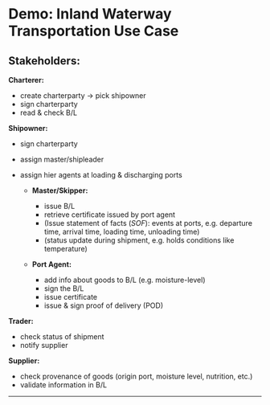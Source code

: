 # Demo: Inland Waterway Transportation Use Case

## Stakeholders:

**Charterer:**

-   create charterparty -> pick shipowner
-   sign charterparty
-   read & check B/L

**Shipowner:**

-   sign charterparty
-   assign master/shipleader
-   assign hier agents at loading & discharging ports

    -   **Master/Skipper:**

        -   issue B/L
        -   retrieve certificate issued by port agent
        -   (Issue statement of facts (_SOF_): events at ports, e.g. departure time, arrival time, loading time, unloading time)
        -   (status update during shipment, e.g. holds conditions like temperature)

    -   **Port Agent:**
        -   add info about goods to B/L (e.g. moisture-level)
        -   sign the B/L
        -   issue certificate
        -   issue & sign proof of delivery (POD)

**Trader:**

-   check status of shipment
-   notify supplier

**Supplier:**

-   check provenance of goods (origin port, moisture level, nutrition, etc.)
-   validate information in B/L

---
